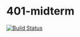 # 401-midterm

[![Build Status](https://travis-ci.org/401Midterm/CompeteMe.svg?branch=master)](https://travis-ci.org/401Midterm/CompeteMe)